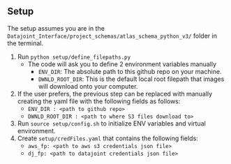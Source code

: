 ## Setup

The setup assumes you are in the `Datajoint_Interface/project_schemas/atlas_schema_python_v3/` folder in the terminal.

1) Run `python setup/define_filepaths.py`
    - The code will ask you to define 2 environment variables manually
      - `ENV_DIR`: The absolute path to this github repo on your machine.
      - `DWNLD_ROOT_DIR`: This is the default local root filepath that images will download onto your computer.
1) If the user prefers, the previous step can be replaced with manually creating the yaml file with the following fields as follows:
    - `ENV_DIR : <path to github repo>`
    - `DWNLD_ROOT_DIR : <path to where S3 files download to>`
2) Run `source setup/config.sh` to initialize ENV variables and virtual environment.
3) Create `setup/credFiles.yaml` that contains the following fields:
    - `aws_fp: <path to aws s3 credentials json file>`
    - `dj_fp: <path to datajoint credentials json file>`
